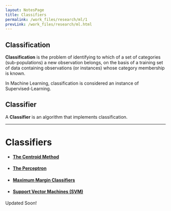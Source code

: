 ```yaml
---
layout: NotesPage
title: Classifiers
permalink: /work_files/research/ml/1
prevLink: /work_files/research/ml.html
---
```


## Classification

**Classification** is the problem of identifying to which of a set of categories (sub-populations) a new observation belongs, on the basis of a training set of data containing observations (or instances) whose category membership is known.

In Machine Learning, classification is considered an instance of Supervised-Learning. 

## Classifier

A **Classifier** is an algorithm that implements classification.

***

# Classifiers

* #### [The Centroid Method](/work_files/research/ml/1_1)

* #### [The Perceptron](/work_files/research/ml/2)

* #### [Maximum Margin Classifiers](/work_files/research/ml/3)

* #### [Support Vector Machines (SVM)](/work_files/research/ml/4)



Updated Soon!